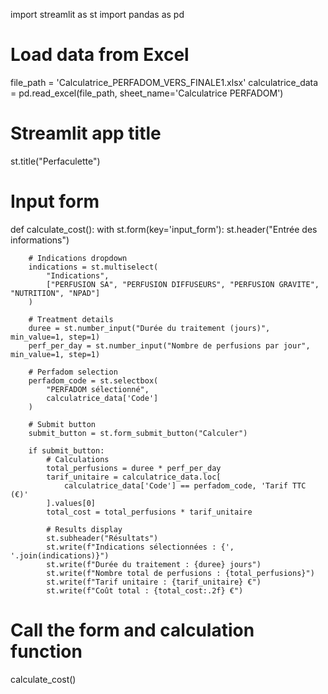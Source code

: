 import streamlit as st
import pandas as pd

# Load data from Excel
file_path = 'Calculatrice_PERFADOM_VERS_FINALE1.xlsx'
calculatrice_data = pd.read_excel(file_path, sheet_name='Calculatrice PERFADOM')

# Streamlit app title
st.title("Perfaculette")

# Input form
def calculate_cost():
    with st.form(key='input_form'):
        st.header("Entrée des informations")

        # Indications dropdown
        indications = st.multiselect(
            "Indications",
            ["PERFUSION SA", "PERFUSION DIFFUSEURS", "PERFUSION GRAVITE", "NUTRITION", "NPAD"]
        )

        # Treatment details
        duree = st.number_input("Durée du traitement (jours)", min_value=1, step=1)
        perf_per_day = st.number_input("Nombre de perfusions par jour", min_value=1, step=1)

        # Perfadom selection
        perfadom_code = st.selectbox(
            "PERFADOM sélectionné",
            calculatrice_data['Code']
        )

        # Submit button
        submit_button = st.form_submit_button("Calculer")

        if submit_button:
            # Calculations
            total_perfusions = duree * perf_per_day
            tarif_unitaire = calculatrice_data.loc[
                calculatrice_data['Code'] == perfadom_code, 'Tarif TTC (€)'
            ].values[0]
            total_cost = total_perfusions * tarif_unitaire

            # Results display
            st.subheader("Résultats")
            st.write(f"Indications sélectionnées : {', '.join(indications)}")
            st.write(f"Durée du traitement : {duree} jours")
            st.write(f"Nombre total de perfusions : {total_perfusions}")
            st.write(f"Tarif unitaire : {tarif_unitaire} €")
            st.write(f"Coût total : {total_cost:.2f} €")

# Call the form and calculation function
calculate_cost()
